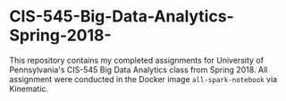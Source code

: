 # CIS-545-Big-Data-Analytics-Spring-2018-

This repository contains my completed assignments for University of Pennsylvania's CIS-545
Big Data Analytics class from Spring 2018. All assignment were conducted in the Docker
image `all-spark-notebook` via Kinematic. 
